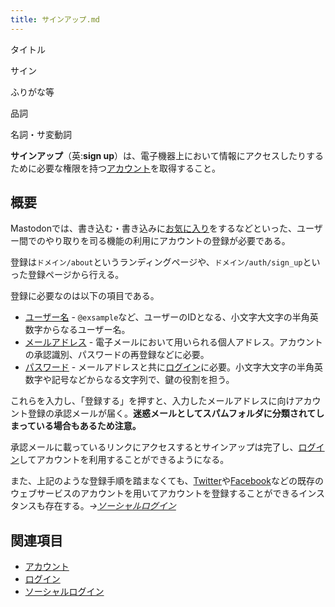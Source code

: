 ```yaml
---
title: サインアップ.md
---
```

<div>

タイトル

</div>

サイン

ふりがな等

品詞

名詞・サ変動詞

  
**サインアップ**（英:**sign up**）は、電子機器上において情報にアクセスしたりするために必要な権限を持つ[アカウント](/%E3%82%A2%E3%82%AB%E3%82%A6%E3%83%B3%E3%83%88 "アカウント")を取得すること。

## 概要

Mastodonでは、書き込む・書き込みに[お気に入り](/%E3%81%8A%E6%B0%97%E3%81%AB%E5%85%A5%E3%82%8A "お気に入り")をするなどといった、ユーザー間でのやり取りを司る機能の利用にアカウントの登録が必要である。

登録は`ドメイン/about`というランディングページや、`ドメイン/auth/sign_up`といった登録ページから行える。

登録に必要なのは以下の項目である。

-   [ユーザー名](/%E3%83%A6%E3%83%BC%E3%82%B6%E3%83%BC%E5%90%8D "ユーザー名") - `@exsample`など、ユーザーのIDとなる、小文字大文字の半角英数字からなるユーザー名。
-   [メールアドレス](/%E3%83%A1%E3%83%BC%E3%83%AB%E3%82%A2%E3%83%89%E3%83%AC%E3%82%B9 "メールアドレス (存在しないページ)") - 電子メールにおいて用いられる個人アドレス。アカウントの承認識別、パスワードの再登録などに必要。
-   [パスワード](/%E3%83%91%E3%82%B9%E3%83%AF%E3%83%BC%E3%83%89 "パスワード (存在しないページ)") - メールアドレスと共に[ログイン](/%E3%83%AD%E3%82%B0%E3%82%A4%E3%83%B3 "ログイン")に必要。小文字大文字の半角英数字や記号などからなる文字列で、鍵の役割を担う。

これらを入力し、「登録する」を押すと、入力したメールアドレスに向けアカウント登録の承認メールが届く。**迷惑メールとしてスパムフォルダに分類されてしまっている場合もあるため注意。**

承認メールに載っているリンクにアクセスするとサインアップは完了し、[ログイン](/%E3%83%AD%E3%82%B0%E3%82%A4%E3%83%B3 "ログイン")してアカウントを利用することができるようになる。

また、上記のような登録手順を踏まなくても、[Twitter](/Twitter "Twitter")や[Facebook](/Facebook "Facebook")などの既存のウェブサービスのアカウントを用いてアカウントを登録することができるインスタンスも存在する。*→[ソーシャルログイン](/%E9%80%A3%E6%90%BA%E3%83%AD%E3%82%B0%E3%82%A4%E3%83%B3 "連携ログイン")*

## 関連項目

-   [アカウント](/%E3%82%A2%E3%82%AB%E3%82%A6%E3%83%B3%E3%83%88 "アカウント")
-   [ログイン](/%E3%83%AD%E3%82%B0%E3%82%A4%E3%83%B3 "ログイン")
-   [ソーシャルログイン](/%E9%80%A3%E6%90%BA%E3%83%AD%E3%82%B0%E3%82%A4%E3%83%B3 "連携ログイン")
